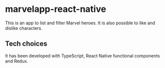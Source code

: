 # marvelapp-react-native

This is an app to list and filter Marvel heroes. It is also possible to like and dislike characters.

## Tech choices 
It has been developed with TypeScript, React Native functional components and Redux.